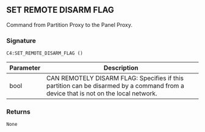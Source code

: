 ## SET REMOTE DISARM FLAG

Command from Partition Proxy to the Panel Proxy.


### Signature

`C4:SET_REMOTE_DISARM_FLAG ()`


| Parameter | Description |
| --- | --- |
| bool | CAN REMOTELY DISARM FLAG: Specifies if this partition can be disarmed by a command from a device that is not on the local network. |


### Returns

`None`


